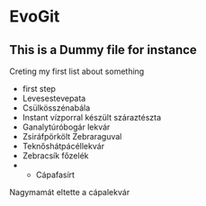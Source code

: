 # EvoGit

## This is a Dummy file for instance

Creting my first list about something 
- first step
- Levesestevepata
- Csülkösszénabála
- Instant vízporral készült száraztészta
- Ganalytúróbogár lekvár
- Zsiráfpörkölt Zebraraguval
- Teknőshátpácéllekvár
- Zebracsík főzelék
- - Cápafasírt

Nagymamát eltette a cápalekvár
